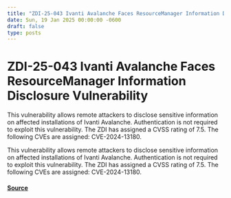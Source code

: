 ```yaml
---
title: "ZDI-25-043 Ivanti Avalanche Faces ResourceManager Information Disclosure Vulnerability"
date: Sun, 19 Jan 2025 00:00:00 -0600
draft: false
type: posts
---
```

# ZDI-25-043 Ivanti Avalanche Faces ResourceManager Information Disclosure Vulnerability





This vulnerability allows remote attackers to disclose sensitive information on affected installations of Ivanti Avalanche. Authentication is not required to exploit this vulnerability. The ZDI has assigned a CVSS rating of 7.5. The following CVEs are assigned: CVE-2024-13180.

This vulnerability allows remote attackers to disclose sensitive information on affected installations of Ivanti Avalanche. Authentication is not required to exploit this vulnerability. The ZDI has assigned a CVSS rating of 7.5. The following CVEs are assigned: CVE-2024-13180.

#### [Source](http://www.zerodayinitiative.com/advisories/ZDI-25-043/)

